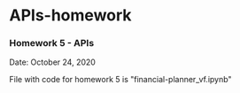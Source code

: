 # APIs-homework
### Homework 5 - APIs
Date: October 24, 2020 

File with code for homework 5 is "financial-planner_vf.ipynb"